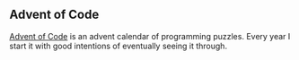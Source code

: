 Advent of Code
--------------

[Advent of Code](https://adventofcode.com/) is an advent calendar of programming puzzles. Every year I start it with good intentions of eventually seeing it through. 
